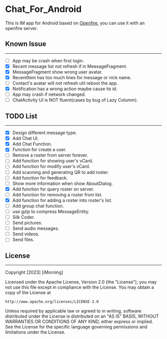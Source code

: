 # Chat_For_Android

This is IM app for Android based on [Openfire](https://www.igniterealtime.org/projects/openfire/), you can use it with an openfire server.

## Known Issue
-----------
* [ ] App may be crash when first login.
* [x] Recent message list not refresh if in MeesageFragment.
* [x] MessageFragment show wrong user avatar.
* [x] RecentItem has too much lines for message or nick name.
* [ ] Contact's avatar will not refresh util reboot the app.
* [x] Notification has a wrong action maybe cause its id.
* [ ] App may crash if network changed.
* [ ] ChatActivity UI is NOT fluent(cases by bug of Lazy Columm). 

## TODO List
-----------
* [x] Design different message type.
* [x] Add Chat UI.
* [x] Add Chat Function.
* [x] Function for create a user.
* [ ] Remove a roster from server forever.
* [ ] Add function for showing user's vCard.
* [ ] Add function for modify user's vCard.
* [ ] Add scanning and generating QR to add roster.
* [ ] Add function for feedback.
* [ ] Show more information when show AboutDialog.
* [x] Add function for query roster on server.
* [ ] Add function for removing a roster from list.
* [x] Add function for adding a roster into roster's list.
* [ ] Add group chat function.
* [ ] use gzip to compress MessageEntity.
* [ ] Silk Coder.
* [ ] Send pictures.
* [ ] Send audio messages.
* [ ] Send videos.
* [ ] Send files.

## License
-----------
Copyright [2023] [iMorning]

Licensed under the Apache License, Version 2.0 (the "License");
you may not use this file except in compliance with the License.
You may obtain a copy of the License at

    http://www.apache.org/licenses/LICENSE-2.0

Unless required by applicable law or agreed to in writing, software
distributed under the License is distributed on an "AS IS" BASIS,
WITHOUT WARRANTIES OR CONDITIONS OF ANY KIND, either express or implied.
See the License for the specific language governing permissions and
limitations under the License.
